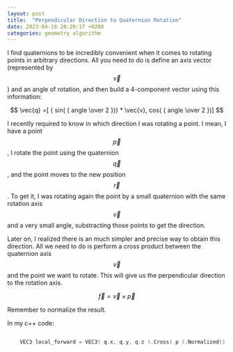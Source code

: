```yaml
---
layout: post
title:  "Perpendicular Direction to Quaternion Rotation"
date: 2023-04-16 20:20:17 +0200
categories: geometry algorithm
---
```


I find quaternions to be incredibly convenient when it comes to rotating points in arbitrary directions. All you need to do is define an axis vector (represented by $$\vec{v}$$ ) and an angle of rotation, and then build a 4-component vector using this information:

$$ \vec{q} =[ { sin( { angle \over 2 })} * \vec{v}, cos( { angle \over 2 })] $$

I recently required to know in which direction I was rotating a point. I mean, I have a point $$\vec{p}$$, I rotate the point using the quaternion $$\vec{q}$$, and the point moves to the new position $$\vec{r}$$. To get it, I was rotating again the point by a small quaternion with the same rotation axis $$\vec{v}$$ and a very small angle, substracting those points to get the direction.

Later on, I realized there is an much simpler and precise way to obtain this direction. All we need to do is perform a cross product between the quaternion axis $$\vec{v}$$ and the point we want to rotate. This will give us the perpendicular direction to the rotation axis. 

$$ \vec{f} = \vec{ v } \times \vec{p} $$

Remember to normalize the result.

In my c++ code:

```c++

    VEC3 local_forward = VEC3( q.x, q.y, q.z ).Cross( p ).Normalized();

```